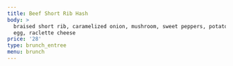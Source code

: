 ```yaml
---
title: Beef Short Rib Hash
body: >
  braised short rib, caramelized onion, mushroom, sweet peppers, potato, poached
  egg, raclette cheese
price: '28'
type: brunch_entree
menu: brunch
---
```



